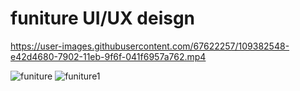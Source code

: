 # funiture  UI/UX deisgn 


https://user-images.githubusercontent.com/67622257/109382548-e42d4680-7902-11eb-9f6f-041f6957a762.mp4

![funiture](https://user-images.githubusercontent.com/67622257/109382546-e1caec80-7902-11eb-980b-ec7c82fb0f37.jpeg)
![funiture1](https://user-images.githubusercontent.com/67622257/109382573-04f59c00-7903-11eb-8b6e-8d7a12e7198d.jpeg)
